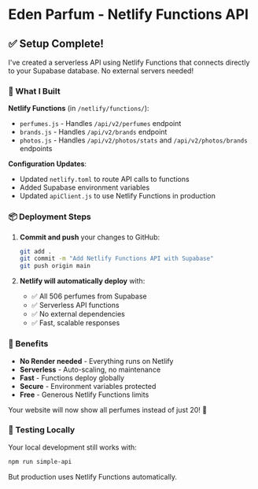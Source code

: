 # Eden Parfum - Netlify Functions API

## ✅ Setup Complete!

I've created a serverless API using Netlify Functions that connects directly to your Supabase database. No external servers needed!

### 🚀 What I Built

**Netlify Functions** (in `/netlify/functions/`):
- `perfumes.js` - Handles `/api/v2/perfumes` endpoint
- `brands.js` - Handles `/api/v2/brands` endpoint  
- `photos.js` - Handles `/api/v2/photos/stats` and `/api/v2/photos/brands` endpoints

**Configuration Updates**:
- Updated `netlify.toml` to route API calls to functions
- Added Supabase environment variables
- Updated `apiClient.js` to use Netlify Functions in production

### 📦 Deployment Steps

1. **Commit and push** your changes to GitHub:
   ```bash
   git add .
   git commit -m "Add Netlify Functions API with Supabase"
   git push origin main
   ```

2. **Netlify will automatically deploy** with:
   - ✅ All 506 perfumes from Supabase
   - ✅ Serverless API functions
   - ✅ No external dependencies
   - ✅ Fast, scalable responses

### 🎯 Benefits

- **No Render needed** - Everything runs on Netlify
- **Serverless** - Auto-scaling, no maintenance
- **Fast** - Functions deploy globally
- **Secure** - Environment variables protected
- **Free** - Generous Netlify Functions limits

Your website will now show all perfumes instead of just 20! 🎉

### 🧪 Testing Locally

Your local development still works with:
```bash
npm run simple-api
```

But production uses Netlify Functions automatically.